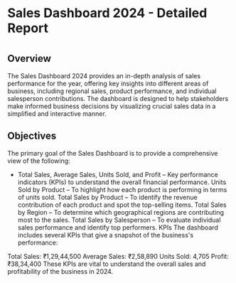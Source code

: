 # Sales Dashboard 2024 - Detailed Report
#
## Overview
The Sales Dashboard 2024 provides an in-depth analysis of sales performance for the year, offering key insights into different areas of business, including regional sales, product performance, and individual salesperson contributions. The dashboard is designed to help stakeholders make informed business decisions by visualizing crucial sales data in a simplified and interactive manner.

## Objectives
The primary goal of the Sales Dashboard is to provide a comprehensive view of the following:

- Total Sales, Average Sales, Units Sold, and Profit – Key performance indicators (KPIs) to understand the overall financial performance.
Units Sold by Product – To highlight how each product is performing in terms of units sold.
Total Sales by Product – To identify the revenue contribution of each product and spot the top-selling items.
Total Sales by Region – To determine which geographical regions are contributing most to the sales.
Total Sales by Salesperson – To evaluate individual sales performance and identify top performers.
KPIs
The dashboard includes several KPIs that give a snapshot of the business's performance:

Total Sales: ₹1,29,44,500
Average Sales: ₹2,58,890
Units Sold: 4,705
Profit: ₹38,34,400
These KPIs are vital to understand the overall sales and profitability of the business in 2024.
